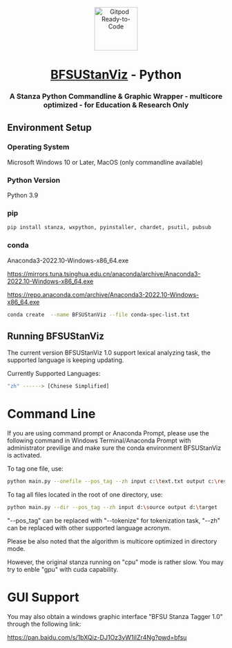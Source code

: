 <div align="center">
<!-- Title: -->
  <a href="https://github.com/bfsunlp/BFSUStanViz">
    <img src="http://corpus.bfsu.edu.cn/images/bfsucorpuslogo_1.png" height="100" alt="Gitpod Ready-to-Code">
  </a>
  <h1><a href="https://github.com/bfsunlp/BFSUStanViz">BFSUStanViz</a> - Python</h1>
<!-- Short description: -->
  <h3>A Stanza Python Commandline & Graphic Wrapper - multicore optimized - for Education & Research Only</h3>
</div>



## Environment Setup

### Operating System

Microsoft Windows 10 or Later, MacOS (only commandline available)

### Python Version

Python 3.9

### pip

```bash
pip install stanza, wxpython, pyinstaller, chardet, psutil, pubsub
```

### conda

Anaconda3-2022.10-Windows-x86_64.exe

https://mirrors.tuna.tsinghua.edu.cn/anaconda/archive/Anaconda3-2022.10-Windows-x86_64.exe

https://repo.anaconda.com/archive/Anaconda3-2022.10-Windows-x86_64.exe

```bash
conda create  --name BFSUStanViz --file conda-spec-list.txt
```

## Running BFSUStanViz

The current version BFSUStanViz 1.0 support lexical analyzing task, the supported language is keeping updating.

Currently Supported Languages:

```bash
"zh" ------> [Chinese Simplified]
```

# Command Line

If you are using command prompt or Anaconda Prompt, please use the following command in Windows Terminal/Anaconda Prompt with administrator previlige and make sure the conda environment BFSUStanViz is activated.

To tag one file, use:

```bash
python main.py --onefile --pos_tag --zh input c:\text.txt output c:\result.txt
```

To tag all files located in the root of one directory, use:

```bash
python main.py --dir --pos_tag --zh input d:\source output d:\target
```

"--pos_tag" can be replaced with "--tokenize" for tokenization task, "--zh" can be replaced with other supported language acronym.

Please be also noted that the algorithm is multicore optimized in directory mode. 

However, the original stanza running on "cpu" mode is rather slow. You may try to
enble "gpu" with cuda capability.

# GUI Support

You may also obtain a windows graphic interface "BFSU Stanza Tagger 1.0" through the following link:

https://pan.baidu.com/s/1bXQiz-DJ1Oz3yW1iIZr4Ng?pwd=bfsu 



